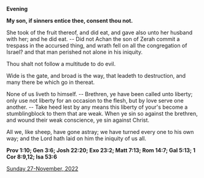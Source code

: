 **Evening**

**My son, if sinners entice thee, consent thou not.**
 
She took of the fruit thereof, and did eat, and gave also unto her husband with her; and he did eat. -- Did not Achan the son of Zerah commit a trespass in the accursed thing, and wrath fell on all the congregation of Israel? and that man perished not alone in his iniquity.
 
Thou shalt not follow a multitude to do evil.
 
Wide is the gate, and broad is the way, that leadeth to destruction, and many there be which go in thereat.
 
None of us liveth to himself. -- Brethren, ye have been called unto liberty; only use not liberty for an occasion to the flesh, but by love serve one another. -- Take heed lest by any means this liberty of your's become a stumblingblock to them that are weak. When ye sin so against the brethren, and wound their weak conscience, ye sin against Christ.
 
All we, like sheep, have gone astray; we have turned every one to his own way; and the Lord hath laid on him the iniquity of us all.  

**Prov 1:10; Gen 3:6; Josh 22:20; Exo 23:2; Matt 7:13; Rom 14:7; Gal 5:13; 1 Cor 8:9,12; Isa 53:6**

[Sunday 27-November, 2022](https://t.me/daily_light)
